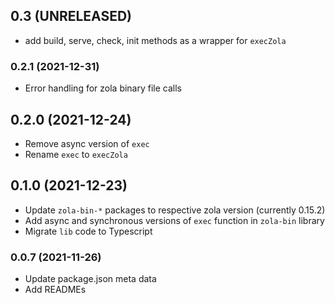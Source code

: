 ## 0.3 (UNRELEASED)

- add build, serve, check, init methods as a wrapper for `execZola`

### 0.2.1 (2021-12-31)

- Error handling for zola binary file calls

## 0.2.0 (2021-12-24)

- Remove async version of `exec`
- Rename `exec` to `execZola`

## 0.1.0 (2021-12-23)

- Update `zola-bin-*` packages to respective zola version (currently 0.15.2)
- Add async and synchronous versions of `exec` function in `zola-bin` library
- Migrate `lib` code to Typescript

### 0.0.7 (2021-11-26)

- Update package.json meta data
- Add READMEs
